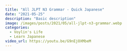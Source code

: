 ```yaml
---
title: "All JLPT N3 Grammar - Quick Japanese"
date: "2021-05-25"
description: "Basic description"
image: /images/posts/2021/05/all-jlpt-n3-grammar.webp
categories:
  - Voylin's Life
  - Learn Japanese
video_url: https://youtu.be/G9nEjOXMbeM
---
```


